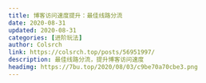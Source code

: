 ```yaml
---
title: 博客访问速度提升：最佳线路分流
date: 2020-08-31
updated: 2020-08-31
categories: [进阶玩法]
author: Colsrch
link: https://colsrch.top/posts/56951997/
description: 最佳线路分流，提升博客访问速度
headimg: https://7bu.top/2020/08/03/c9be70a70cbe3.png
---
```


